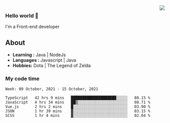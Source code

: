 <img align='right' src="https://github-readme-stats.vercel.app/api?username=jumodada&show_icons=true&theme=vue">

### Hello world 👋

I'm a Front-end developer 
    
## About
-  **Learning :** Java | NodeJs
-  **Languages :** Javascript | Java
-  **Hobbies:** Dota | The Legend of Zelda

### My code time

<!--START_SECTION:waka-->
```text
Week: 09 October, 2021 - 15 October, 2021

TypeScript   42 hrs 9 mins   ████████████████████░░░░░   80.15 % 
JavaScript   4 hrs 34 mins   ██▒░░░░░░░░░░░░░░░░░░░░░░   08.71 % 
Vue.js       2 hrs 2 mins    █░░░░░░░░░░░░░░░░░░░░░░░░   03.90 % 
JSON         1 hr 39 mins    ▓░░░░░░░░░░░░░░░░░░░░░░░░   03.15 % 
SCSS         1 hr 4 mins     ▓░░░░░░░░░░░░░░░░░░░░░░░░   02.04 % 
```
<!--END_SECTION:waka-->

